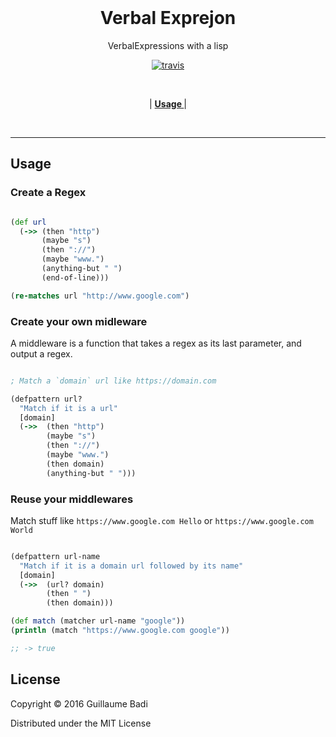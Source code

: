 <br>
<h1 align="center">Verbal Exprejon</h1>

<p align="center">VerbalExpressions with a lisp</p>
<p align="center">
  <a href="https://travis-ci.org/GuillaumeBadi/Verbal-Exprejon"><img src="https://travis-ci.org/GuillaumeBadi/Verbal-Exprejon.svg?branch=master" alt="travis"></a>
</p>
<br>
<p align="center">
|
<b><a href="#usage"> Usage </a></b>|

</p>
<br>

---
## Usage

### Create a Regex

``` clojure

(def url
  (->> (then "http")
       (maybe "s")
       (then "://")
       (maybe "www.")
       (anything-but " ")
       (end-of-line)))

(re-matches url "http://www.google.com")

```

### Create your own midleware

A middleware is a function that takes a regex as its last parameter,
and output a regex.

``` clojure

; Match a `domain` url like https://domain.com

(defpattern url?
  "Match if it is a url"
  [domain]
  (->>  (then "http")
        (maybe "s")
        (then "://")
        (maybe "www.")
        (then domain)
        (anything-but " ")))

```

### Reuse your middlewares

Match stuff like `https://www.google.com Hello` or `https://www.google.com World`

``` clojure

(defpattern url-name
  "Match if it is a domain url followed by its name"
  [domain]
  (->>  (url? domain)
        (then " ")
        (then domain)))

(def match (matcher url-name "google"))
(println (match "https://www.google.com google"))

;; -> true

```

## License

Copyright © 2016 Guillaume Badi

Distributed under the MIT License
